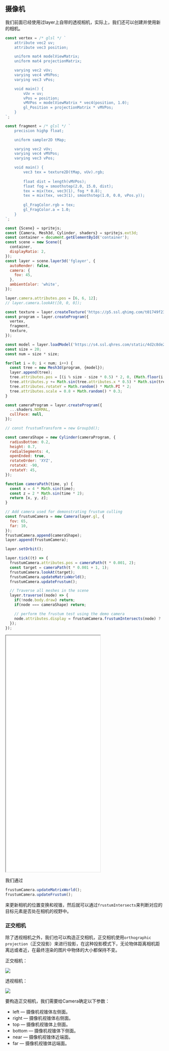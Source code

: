 ## 摄像机

我们前面已经使用过layer上自带的透视相机，实际上，我们还可以创建并使用新的相机。

```js
const vertex = /* glsl */ `
    attribute vec2 uv;
    attribute vec3 position;

    uniform mat4 modelViewMatrix;
    uniform mat4 projectionMatrix;

    varying vec2 vUv;
    varying vec4 vMVPos;
    varying vec3 vPos;

    void main() {
        vUv = uv;
        vPos = position;
        vMVPos = modelViewMatrix * vec4(position, 1.0);
        gl_Position = projectionMatrix * vMVPos;
    }
`;

const fragment = /* glsl */ `
    precision highp float;

    uniform sampler2D tMap;

    varying vec2 vUv;
    varying vec4 vMVPos;
    varying vec3 vPos;

    void main() {
        vec3 tex = texture2D(tMap, vUv).rgb;
        
        float dist = length(vMVPos);
        float fog = smoothstep(2.0, 15.0, dist);
        tex = mix(tex, vec3(1), fog * 0.8);
        tex = mix(tex, vec3(1), smoothstep(1.0, 0.0, vPos.y)); 
        
        gl_FragColor.rgb = tex;
        gl_FragColor.a = 1.0;
    }
`;

const {Scene} = spritejs;
const {Camera, Mesh3d, Cylinder, shaders} = spritejs.ext3d;
const container = document.getElementById('container');
const scene = new Scene({
  container,
  displayRatio: 2,
});
const layer = scene.layer3d('fglayer', {
  autoRender: false,
  camera: {
    fov: 45,
  },
  ambientColor: 'white',
});

layer.camera.attributes.pos = [6, 6, 12];
// layer.camera.lookAt([0, 0, 0]);

const texture = layer.createTexture('https://p5.ssl.qhimg.com/t01749f23f82ef86c9f.jpg');
const program = layer.createProgram({
  vertex,
  fragment,
  texture,
});

const model = layer.loadModel('https://s4.ssl.qhres.com/static/4d2c8de20e171997.json');
const size = 20;
const num = size * size;

for(let i = 0; i < num; i++) {
  const tree = new Mesh3d(program, {model});
  layer.append(tree);
  tree.attributes.pos = [(i % size - size * 0.5) * 2, 0, (Math.floor(i / size) - size * 0.5) * 2];
  tree.attributes.y += Math.sin(tree.attributes.x * 0.5) * Math.sin(tree.attributes.z * 0.5) * 0.5;
  tree.attributes.rotateY = Math.random() * Math.PI * 2;
  tree.attributes.scale = 0.8 + Math.random() * 0.3;
}

const cameraProgram = layer.createProgram({
  ...shaders.NORMAL,
  cullFace: null,
});

// const frustumTransform = new Group3d();

const cameraShape = new Cylinder(cameraProgram, {
  radiusBottom: 0.2,
  height: 0.7,
  radialSegments: 4,
  openEnded: true,
  rotateOrder: 'XYZ',
  rotateX: -90,
  rotateY: 45,
});

function cameraPath(time, y) {
  const x = 4 * Math.sin(time);
  const z = 2 * Math.sin(time * 2);
  return [x, y, z];
}

// Add camera used for demonstrating frustum culling
const frustumCamera = new Camera(layer.gl, {
  fov: 65,
  far: 10,
});
frustumCamera.append(cameraShape);
layer.append(frustumCamera);

layer.setOrbit();

layer.tick((t) => {
  frustumCamera.attributes.pos = cameraPath(t * 0.001, 2);
  const target = cameraPath(t * 0.001 + 1, 1);
  frustumCamera.lookAt(target);
  frustumCamera.updateMatrixWorld();
  frustumCamera.updateFrustum();

  // Traverse all meshes in the scene
  layer.traverse((node) => {
    if(!node.body.draw) return;
    if(node === cameraShape) return;

    // perform the frustum test using the demo camera
    node.attributes.display = frustumCamera.frustumIntersects(node) ? '' : 'none';
  });
});
```

<iframe src="/demo/#/3d/camera2" height="750"></iframe>

我们通过

```js
frustumCamera.updateMatrixWorld();
frustumCamera.updateFrustum();
```

来更新相机的位置变换和视锥，然后就可以通过`frustumIntersects`来判断对应的目标元素是否处在相机的视野中。

### 正交相机

除了透视相机之外，我们也可以构造正交相机，正交相机使用`orthographic projection`（正交投影）来进行投影，在这种投影模式下，无论物体距离相机距离远或者近，在最终渲染的图片中物体的大小都保持不变。

正交相机：

![](https://p4.ssl.qhimg.com/t01578a904be08e35a1.jpg)

透视相机：

![](https://p1.ssl.qhimg.com/t013f3cb48edd5cbd94.jpg)

要构造正交相机，我们需要给Camera确定以下参数：

- left — 摄像机视锥体左侧面。
- right — 摄像机视锥体右侧面。
- top — 摄像机视锥体上侧面。
- bottom — 摄像机视锥体下侧面。
- near — 摄像机视锥体近端面。
- far — 摄像机视锥体远端面。

